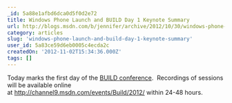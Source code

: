 ```yaml
---
_id: 5a88e1afbd6dca0d5f0d2e72
title: Windows Phone Launch and BUILD Day 1 Keynote Summary
url: http://blogs.msdn.com/b/jennifer/archive/2012/10/30/windows-phone-launch-and-build-day-1-keynote-summary.aspx
category: articles
slug: 'windows-phone-launch-and-build-day-1-keynote-summary'
user_id: 5a83ce59d6eb0005c4ecda2c
createdOn: '2012-11-02T15:34:36.000Z'
tags: []
---
```


Today marks the first day of the <a href="http://buildwindows.com/">BUILD conference</a>.  Recordings of sessions will be available online at <a title="http://channel9.msdn.com/events/Build/2012/" href="http://channel9.msdn.com/events/Build/2012/">http://channel9.msdn.com/events/Build/2012/</a> within 24-48 hours.
